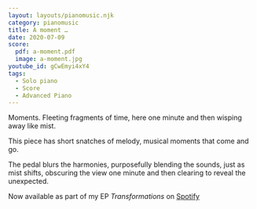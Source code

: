 ```yaml
---
layout: layouts/pianomusic.njk
category: pianomusic
title: A moment …
date: 2020-07-09
score:
  pdf: a-moment.pdf
  image: a-moment.jpg
youtube_id: gCwEmyi4xY4
tags:
  - Solo piano
  - Score
  - Advanced Piano
---
```


Moments. Fleeting fragments of time, here one minute and then wisping away like mist. 

This piece has short snatches of melody, musical moments that come and go. 

The pedal blurs the harmonies, purposefully blending the sounds, just as mist shifts, obscuring the view one minute and then clearing to reveal the unexpected.

Now available as part of my EP *Transformations* on [Spotify](https://open.spotify.com/album/7yNVk50pBNyDLqNCvvIfaF?si=PBR7TTV-RZaz-fQKd6MSKQ)